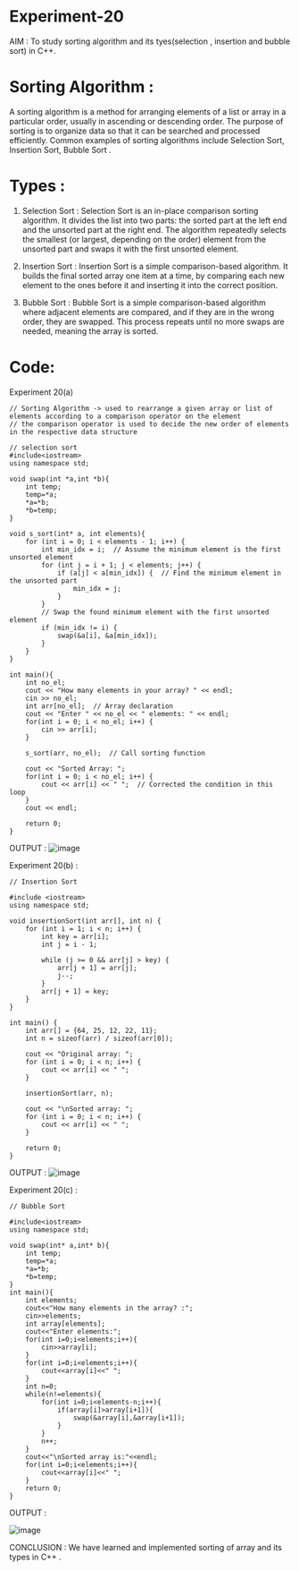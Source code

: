 # Experiment-20
AIM : To study sorting algorithm and its tyes(selection , insertion and bubble sort) in C++.

# Sorting Algorithm :
A sorting algorithm is a method for arranging elements of a list or array in a particular order, usually in ascending or descending order. The purpose of sorting is to organize data so that it can be searched and processed efficiently. Common examples of sorting algorithms include Selection Sort, Insertion Sort, Bubble Sort .

# Types :
1. Selection Sort :
Selection Sort is an in-place comparison sorting algorithm. It divides the list into two parts: the sorted part at the left end and the unsorted part at the right end. The algorithm repeatedly selects the smallest (or largest, depending on the order) element from the unsorted part and swaps it with the first unsorted element.

2. Insertion Sort :
Insertion Sort is a simple comparison-based algorithm. It builds the final sorted array one item at a time, by comparing each new element to the ones before it and inserting it into the correct position.

3. Bubble Sort :
Bubble Sort is a simple comparison-based algorithm where adjacent elements are compared, and if they are in the wrong order, they are swapped. This process repeats until no more swaps are needed, meaning the array is sorted.

# Code:
Experiment 20(a) 
```
// Sorting Algorithm -> used to rearrange a given array or list of elements according to a comparison operator on the element 
// the comparison operator is used to decide the new order of elements in the respective data structure 

// selection sort
#include<iostream>
using namespace std;

void swap(int *a,int *b){
    int temp;
    temp=*a;
    *a=*b;
    *b=temp;
}

void s_sort(int* a, int elements){
    for (int i = 0; i < elements - 1; i++) {
        int min_idx = i;  // Assume the minimum element is the first unsorted element
        for (int j = i + 1; j < elements; j++) {
            if (a[j] < a[min_idx]) {  // Find the minimum element in the unsorted part
                min_idx = j;
            }
        }
        // Swap the found minimum element with the first unsorted element
        if (min_idx != i) {
            swap(&a[i], &a[min_idx]);
        }
    }
}

int main(){
    int no_el;
    cout << "How many elements in your array? " << endl;
    cin >> no_el;
    int arr[no_el];  // Array declaration
    cout << "Enter " << no_el << " elements: " << endl;
    for(int i = 0; i < no_el; i++) {
        cin >> arr[i];
    }
    
    s_sort(arr, no_el);  // Call sorting function

    cout << "Sorted Array: ";
    for(int i = 0; i < no_el; i++) {
        cout << arr[i] << " ";  // Corrected the condition in this loop
    }
    cout << endl;

    return 0;
}
```
OUTPUT : 
![image](https://github.com/user-attachments/assets/626f0bed-5744-4ea0-ab05-66b653337a55)

Experiment 20(b) :
```
// Insertion Sort 

#include <iostream>
using namespace std;

void insertionSort(int arr[], int n) {
    for (int i = 1; i < n; i++) {
        int key = arr[i];
        int j = i - 1;

        while (j >= 0 && arr[j] > key) {
            arr[j + 1] = arr[j];
            j--;
        }
        arr[j + 1] = key;
    }
}

int main() {
    int arr[] = {64, 25, 12, 22, 11};
    int n = sizeof(arr) / sizeof(arr[0]);

    cout << "Original array: ";
    for (int i = 0; i < n; i++) {
        cout << arr[i] << " ";
    }

    insertionSort(arr, n);

    cout << "\nSorted array: ";
    for (int i = 0; i < n; i++) {
        cout << arr[i] << " ";
    }

    return 0;
}

```
OUTPUT :
![image](https://github.com/user-attachments/assets/b7d450a5-21db-431b-9c79-fca13cee623c)

Experiment 20(c) :
```
// Bubble Sort 

#include<iostream>
using namespace std;

void swap(int* a,int* b){
    int temp;
    temp=*a;
    *a=*b;
    *b=temp;
}
int main(){
    int elements;
    cout<<"How many elements in the array? :";
    cin>>elements;
    int array[elements];
    cout<<"Enter elements:";
    for(int i=0;i<elements;i++){
        cin>>array[i];
    }
    for(int i=0;i<elements;i++){
        cout<<array[i]<<" ";
    }
    int n=0;
    while(n!=elements){
        for(int i=0;i<elements-n;i++){
            if(array[i]>array[i+1]){
                swap(&array[i],&array[i+1]);
            }
        }
        n++;
    }
    cout<<"\nSorted array is:"<<endl;
    for(int i=0;i<elements;i++){
        cout<<array[i]<<" ";
    }
    return 0;
}
```
OUTPUT :

![image](https://github.com/user-attachments/assets/8d6fedc3-74e3-4632-b9e2-77d7eef17b10)



CONCLUSION :
We have learned and implemented sorting of array and its types in C++ .

